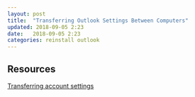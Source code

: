 ```yaml
---
layout: post
title:  "Transferring Outlook Settings Between Computers"
updated: 2018-09-05 2:23
date:   2018-09-05 2:23
categories: reinstall outlook
---
```


## Resources ##

[Transferring account settings](https://social.technet.microsoft.com/Forums/Lync/en-US/697d2579-1554-4ac2-8887-b97e78ba47ea/importing-outlook-2010-mail-account-settings-from-one-copy-of-office-2010-to-another-copy-of-office?forum=officesetupdeployprevious)